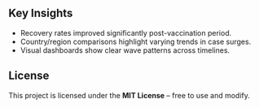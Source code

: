 
## Key Insights  
- Recovery rates improved significantly post-vaccination period.  
- Country/region comparisons highlight varying trends in case surges.  
- Visual dashboards show clear wave patterns across timelines.  

## License  
This project is licensed under the **MIT License** – free to use and modify.  
